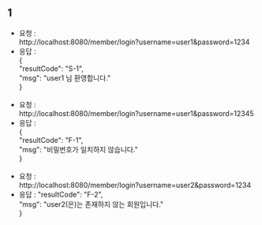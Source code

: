 <h2>1</h2>

- 요청 :  <br>http://localhost:8080/member/login?username=user1&password=1234 
- 응답 : <br>{<br>"resultCode": "S-1", <br>
  "msg": "user1 님 환영합니다."<br>
}<br><br>
- 요청 :  <br>http://localhost:8080/member/login?username=user1&password=12345
- 응답 : <br>{<br>"resultCode": "F-1", <br>
  "msg": "비밀번호가 일치하지 않습니다."<br>
  }<br><br>
- 요청 :  <br>http://localhost:8080/member/login?username=user2&password=1234
- 응답 : "resultCode": "F-2", <br>
  "msg": "user2(은)는 존재하지 않는 회원입니다."<br>
  }<br><br>